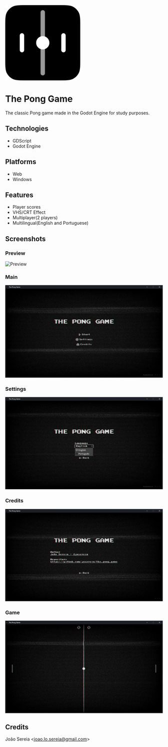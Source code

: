 <img src="icon.png" alt="logo" width="240px" height="240px" />

# The Pong Game

The classic Pong game made in the Godot Engine for study purposes.

## Technologies

* GDScript
* Godot Engine

## Platforms

* Web
* Windows

## Features

* Player scores
* VHS/CRT Effect
* Multiplayer(2 players)
* Multilingual(English and Portuguese)

## Screenshots

### Preview

![Preview](assets/readme/preview.gif)

### Main

![Main Screen](assets/readme/main.png)

### Settings

![Settings Screen](assets/readme/settings.png)

### Credits

![Credits Screen](assets/readme/credits.png)

### Game

![Game Screen](assets/readme/game.png)

## Credits

João Sereia <[joao.lo.sereia@gmail.com](mailto:joao.lo.sereia@gmail.com)>
